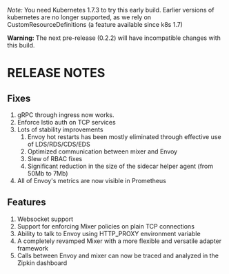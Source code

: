 *Note:* You need Kubernetes 1.7.3 to try this early build. Earlier versions of kubernetes are no longer supported, as we rely on CustomResourceDefinitions (a feature available since k8s 1.7)

**Warning:** The next pre-release (0.2.2) will have incompatible changes with this build.

RELEASE NOTES
============

Fixes
-----

1. gRPC through ingress now works.
2. Enforce Istio auth on TCP services
3. Lots of stability improvements
    1. Envoy hot restarts has been mostly eliminated through effective use of LDS/RDS/CDS/EDS
    2. Optimized communication between mixer and Envoy
    3. Slew of RBAC fixes
    4. Significant reduction in the size of the sidecar helper agent (from 50Mb to 7Mb)
5. All of Envoy's metrics are now visible in Prometheus

Features
---------
1. Websocket support
2. Support for enforcing Mixer policies on plain TCP connections
2. Ability to talk to Envoy using HTTP_PROXY environment variable
3. A completely revamped Mixer with a more flexible and versatile adapter framework
4. Calls between Envoy and mixer can now be traced and analyzed in the Zipkin dashboard
